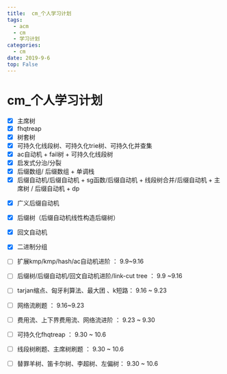 ```yaml
---
title:  cm_个人学习计划 
tags: 
  - acm
  - cm
  - 学习计划
categories:
  - cm
date: 2019-9-6
top: False
---
```


# cm_个人学习计划 

- [x] 主席树 
- [x] fhqtreap
- [x] 树套树
- [x] 可持久化线段树、可持久化trie树、可持久化并查集
- [x] ac自动机 + fail树 + 可持久化线段树
- [x] 启发式分治/分裂
- [x] 后缀数组/ 后缀数组 + 单调栈
- [x] 后缀自动机/后缀自动机 + sg函数/后缀自动机 + 线段树合并/后缀自动机 + 主席树 / 后缀自动机 + dp
<!-- more-->
- [x] 广义后缀自动机
- [x] 后缀树（后缀自动机线性构造后缀树）
- [x] 回文自动机
- [x] 二进制分组
- [ ] 扩展kmp/kmp/hash/ac自动机进阶 ： 9.9~9.16
- [ ] 后缀树/后缀自动机/回文自动机进阶/link-cut tree ： 9.9 ~9.16
- [ ] tarjan缩点、匈牙利算法、最大团 、k短路： 9.16 ~ 9.23
- [ ] 网络流刷题 ： 9.16~9.23
- [ ] 费用流、上下界费用流、网络流进阶 ： 9.23 ~ 9.30
- [ ] 可持久化fhqtreap ： 9.30 ~ 10.6
- [ ] 线段树刷题、主席树刷题 ： 9.30 ~ 10.6
- [ ] 替罪羊树、笛卡尔树、李超树、左偏树： 9.30 ~ 10.6

